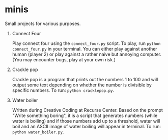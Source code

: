 # minis
Small projects for various purposes.

1. Connect Four

    Play connect four using the `connect_four.py` script. To play, run `python connect_four.py` in your terminal. You can either play against another human (player 2) or play against a rather naive but annoying computer. (You may encounter bugs, play at your own risk.)

2. Crackle pop

    Crackle pop is a program that prints out the numbers 1 to 100 and will output some text depending on whether the number is divisible by specific numbers. To run: `python cracklepop.py`.

3. Water boiler

    Written during Creative Coding at Recurse Center. Based on the prompt "Write something boring", it is a script that generates numbers (while water is boiling) and if those numbers add up to a threshold, water will boil and an ASCII image of water boiling will appear in terminal. To run: `python water_boiler.py`. 